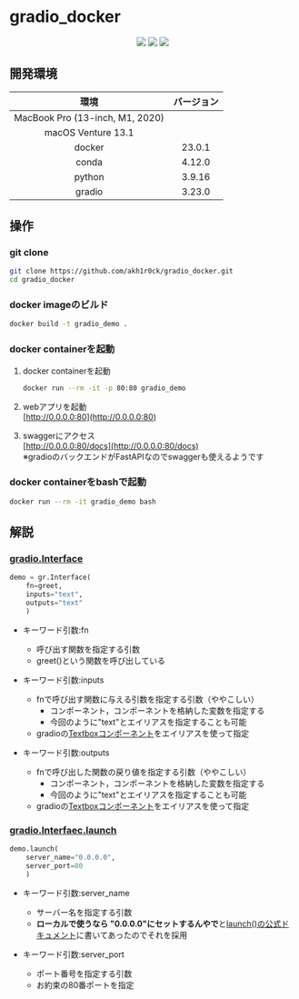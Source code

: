 # gradio_docker


<p align="center">
    <img src="https://custom-icon-badges.herokuapp.com/badge/license-CC0%201.0-8BB80A.svg?logo=law&logoColor=white">
    <img src="https://img.shields.io/github/last-commit/akh1r0ck/gradio_docker">
    <a href="https://exm3paufiq.us-east-2.awsapprunner.com/">
    <img src="https://img.shields.io/badge/AWS-App%20Runner-orange">
    </a>
</p>

## 開発環境

| 環境 | バージョン |
|:-------------:|:-------------:|
| MacBook Pro (13-inch, M1, 2020) | |
| macOS Venture 13.1 | |
| docker | 23.0.1 |
| conda | 4.12.0 |
| python | 3.9.16 |
| gradio | 3.23.0 |


## 操作

### git clone

```bash
git clone https://github.com/akh1r0ck/gradio_docker.git
cd gradio_docker
```

### docker imageのビルド

```bash
docker build -t gradio_demo .
```

### docker containerを起動

1. docker containerを起動
    ```bash
    docker run --rm -it -p 80:80 gradio_demo
    ```

2. webアプリを起動  
    [http://0.0.0.0:80](http://0.0.0.0:80)

3. swaggerにアクセス  
    [http://0.0.0.0:80/docs](http://0.0.0.0:80/docs)  
    ※gradioのバックエンドがFastAPIなのでswaggerも使えるようです


### docker containerをbashで起動

```bash
docker run --rm -it gradio_demo bash
```

## 解説

### [gradio.Interface](https://www.gradio.app/docs/#interface)

```python
demo = gr.Interface(
    fn=greet,
    inputs="text",
    outputs="text"
    )
```

- キーワード引数:fn
  - 呼び出す関数を指定する引数
  - greet()という関数を呼び出している
- キーワード引数:inputs
  - fnで呼び出す関数に与える引数を指定する引数（ややこしい）
    - コンポーネント，コンポーネントを格納した変数を指定する
    - 今回のように"text"とエイリアスを指定することも可能
  - gradioの[Textboxコンポーネント](https://www.gradio.app/docs/#textbox)をエイリアスを使って指定

- キーワード引数:outputs
  - fnで呼び出した関数の戻り値を指定する引数（ややこしい）
    - コンポーネント，コンポーネントを格納した変数を指定する
    - 今回のように"text"とエイリアスを指定することも可能
  - gradioの[Textboxコンポーネント](https://www.gradio.app/docs/#textbox)をエイリアスを使って指定

### [gradio.Interfaec.launch](https://www.gradio.app/docs/#interface-launch)

```python
demo.launch(
    server_name="0.0.0.0",
    server_port=80
    )
```

- キーワード引数:server_name
  - サーバー名を指定する引数
  - <b>ローカルで使うなら "0.0.0.0"にセットするんやで</b>と[launch()の公式ドキュメント](https://www.gradio.app/docs/#interface-launch-header)に書いてあったのでそれを採用

- キーワード引数:server_port
  - ポート番号を指定する引数  
  - お約束の80番ポートを指定
